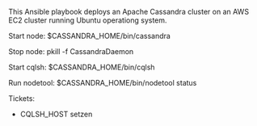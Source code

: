 This Ansible playbook deploys an Apache Cassandra cluster on an AWS EC2 cluster running Ubuntu operationg system.

Start node: $CASSANDRA_HOME/bin/cassandra

Stop node: pkill -f CassandraDaemon

Start cqlsh: $CASSANDRA_HOME/bin/cqlsh

Run nodetool: $CASSANDRA_HOME/bin/nodetool status

Tickets:
- CQLSH_HOST setzen